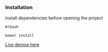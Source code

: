### Installation ###
install dependencies before opening the project

```
#!bash

bower install
```

[Live demoe here](http://atj-remotedev.cloudapp.net/email-builder)